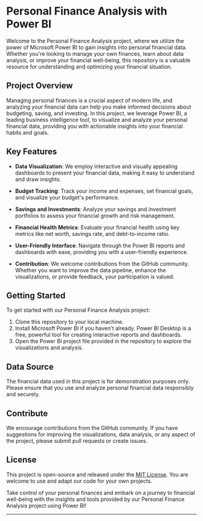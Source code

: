 

# Personal Finance Analysis with Power BI

Welcome to the Personal Finance Analysis project, where we utilize the power of Microsoft Power BI to gain insights into personal financial data. Whether you're looking to manage your own finances, learn about data analysis, or improve your financial well-being, this repository is a valuable resource for understanding and optimizing your financial situation.

## Project Overview

Managing personal finances is a crucial aspect of modern life, and analyzing your financial data can help you make informed decisions about budgeting, saving, and investing. In this project, we leverage Power BI, a leading business intelligence tool, to visualize and analyze your personal financial data, providing you with actionable insights into your financial habits and goals.

## Key Features

- **Data Visualization**: We employ interactive and visually appealing dashboards to present your financial data, making it easy to understand and draw insights.

- **Budget Tracking**: Track your income and expenses, set financial goals, and visualize your budget's performance.

- **Savings and Investments**: Analyze your savings and investment portfolios to assess your financial growth and risk management.

- **Financial Health Metrics**: Evaluate your financial health using key metrics like net worth, savings rate, and debt-to-income ratio.

- **User-Friendly Interface**: Navigate through the Power BI reports and dashboards with ease, providing you with a user-friendly experience.

- **Contribution**: We welcome contributions from the GitHub community. Whether you want to improve the data pipeline, enhance the visualizations, or provide feedback, your participation is valued.

## Getting Started

To get started with our Personal Finance Analysis project:

1. Clone this repository to your local machine.
2. Install Microsoft Power BI if you haven't already. Power BI Desktop is a free, powerful tool for creating interactive reports and dashboards.
3. Open the Power BI project file provided in the repository to explore the visualizations and analysis.

## Data Source

The financial data used in this project is for demonstration purposes only. Please ensure that you use and analyze personal financial data responsibly and securely.

## Contribute

We encourage contributions from the GitHub community. If you have suggestions for improving the visualizations, data analysis, or any aspect of the project, please submit pull requests or create issues.

## License

This project is open-source and released under the [MIT License](LICENSE). You are welcome to use and adapt our code for your own projects.

Take control of your personal finances and embark on a journey to financial well-being with the insights and tools provided by our Personal Finance Analysis project using Power BI!

---
